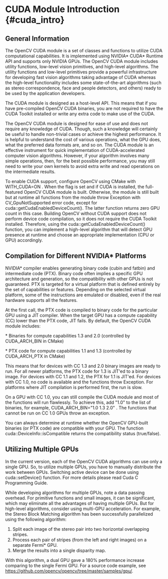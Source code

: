 CUDA Module Introduction {#cuda_intro}
========================

General Information
-------------------

The OpenCV CUDA module is a set of classes and functions to utilize CUDA computational capabilities.
It is implemented using NVIDIA\* CUDA\* Runtime API and supports only NVIDIA GPUs. The OpenCV CUDA
module includes utility functions, low-level vision primitives, and high-level algorithms. The
utility functions and low-level primitives provide a powerful infrastructure for developing fast
vision algorithms taking advantage of CUDA whereas the high-level functionality includes some
state-of-the-art algorithms (such as stereo correspondence, face and people detectors, and others)
ready to be used by the application developers.

The CUDA module is designed as a host-level API. This means that if you have pre-compiled OpenCV
CUDA binaries, you are not required to have the CUDA Toolkit installed or write any extra code to
make use of the CUDA.

The OpenCV CUDA module is designed for ease of use and does not require any knowledge of CUDA.
Though, such a knowledge will certainly be useful to handle non-trivial cases or achieve the highest
performance. It is helpful to understand the cost of various operations, what the GPU does, what the
preferred data formats are, and so on. The CUDA module is an effective instrument for quick
implementation of CUDA-accelerated computer vision algorithms. However, if your algorithm involves
many simple operations, then, for the best possible performance, you may still need to write your
own kernels to avoid extra write and read operations on the intermediate results.

To enable CUDA support, configure OpenCV using CMake with WITH\_CUDA=ON . When the flag is set and
if CUDA is installed, the full-featured OpenCV CUDA module is built. Otherwise, the module is still
built but at runtime all functions from the module throw Exception with CV\_GpuNotSupported error
code, except for cuda::getCudaEnabledDeviceCount(). The latter function returns zero GPU count in
this case. Building OpenCV without CUDA support does not perform device code compilation, so it does
not require the CUDA Toolkit installed. Therefore, using the cuda::getCudaEnabledDeviceCount()
function, you can implement a high-level algorithm that will detect GPU presence at runtime and
choose an appropriate implementation (CPU or GPU) accordingly.

Compilation for Different NVIDIA\* Platforms
--------------------------------------------

NVIDIA\* compiler enables generating binary code (cubin and fatbin) and intermediate code (PTX).
Binary code often implies a specific GPU architecture and generation, so the compatibility with
other GPUs is not guaranteed. PTX is targeted for a virtual platform that is defined entirely by the
set of capabilities or features. Depending on the selected virtual platform, some of the
instructions are emulated or disabled, even if the real hardware supports all the features.

At the first call, the PTX code is compiled to binary code for the particular GPU using a JIT
compiler. When the target GPU has a compute capability (CC) lower than the PTX code, JIT fails. By
default, the OpenCV CUDA module includes:

\*
   Binaries for compute capabilities 1.3 and 2.0 (controlled by CUDA\_ARCH\_BIN in CMake)

\*
   PTX code for compute capabilities 1.1 and 1.3 (controlled by CUDA\_ARCH\_PTX in CMake)

This means that for devices with CC 1.3 and 2.0 binary images are ready to run. For all newer
platforms, the PTX code for 1.3 is JIT'ed to a binary image. For devices with CC 1.1 and 1.2, the
PTX for 1.1 is JIT'ed. For devices with CC 1.0, no code is available and the functions throw
Exception. For platforms where JIT compilation is performed first, the run is slow.

On a GPU with CC 1.0, you can still compile the CUDA module and most of the functions will run
flawlessly. To achieve this, add "1.0" to the list of binaries, for example,
CUDA\_ARCH\_BIN="1.0 1.3 2.0" . The functions that cannot be run on CC 1.0 GPUs throw an exception.

You can always determine at runtime whether the OpenCV GPU-built binaries (or PTX code) are
compatible with your GPU. The function cuda::DeviceInfo::isCompatible returns the compatibility
status (true/false).

Utilizing Multiple GPUs
-----------------------

In the current version, each of the OpenCV CUDA algorithms can use only a single GPU. So, to utilize
multiple GPUs, you have to manually distribute the work between GPUs. Switching active device can be
done using cuda::setDevice() function. For more details please read Cuda C Programming Guide.

While developing algorithms for multiple GPUs, note a data passing overhead. For primitive functions
and small images, it can be significant, which may eliminate all the advantages of having multiple
GPUs. But for high-level algorithms, consider using multi-GPU acceleration. For example, the Stereo
Block Matching algorithm has been successfully parallelized using the following algorithm:

1.  Split each image of the stereo pair into two horizontal overlapping stripes.
2.  Process each pair of stripes (from the left and right images) on a separate Fermi\* GPU.
3.  Merge the results into a single disparity map.

With this algorithm, a dual GPU gave a 180% performance increase comparing to the single Fermi GPU.
For a source code example, see <https://github.com/opencv/opencv/tree/master/samples/gpu/>.
